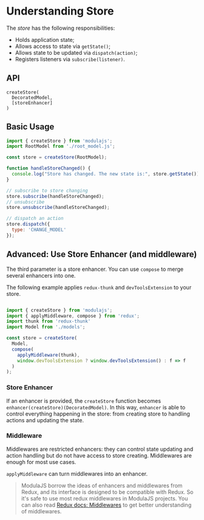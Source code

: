 # Understanding Store

The *store* has the following responsibilities:

- Holds application state;
- Allows access to state via `getState()`;
- Allows state to be updated via `dispatch(action)`;
- Registers listeners via `subscribe(listener)`.

## API

```
createStore(
  DecoratedModel,
  [storeEnhancer]
)
```

## Basic Usage

```js
import { createStore } from 'modulajs';
import RootModel from './root_model.js';

const store = createStore(RootModel);

function handleStoreChanged() {
  console.log("Store has changed. The new state is:", store.getState());
}

// subscribe to store changing
store.subscribe(handleStoreChanged);
// unsubscribe
store.unsubscribe(handleStoreChanged);

// dispatch an action
store.dispatch({
  type: 'CHANGE_MODEL'
});
```

## Advanced: Use Store Enhancer (and middleware)

The third parameter is a store enhancer. You can use `compose` to merge several enhancers into one.

The following example applies `redux-thunk` and `devToolsExtension` to your store.

```javascript

import { createStore } from 'modulajs';
import { applyMiddleware, compose } from 'redux';
import thunk from 'redux-thunk'
import Model from './models';

const store = createStore(
  Model,
  compose(
    applyMiddleware(thunk),
    window.devToolsExtension ? window.devToolsExtension() : f => f
  )
);

```

### Store Enhancer

If an enhancer is provided, the `createStore` function becomes `enhancer(createStore)(DecoratedModel)`. In this way, `enhancer` is able to control everything happening in the store: from creating store to handling actions and updating the state.

### Middleware

Middlewares are restricted enhancers: they can control state updating and action handling but do not have access to store creating. Middlewares are enough for most use cases.

`applyMiddleware` can turn middlewares into an enhancer.

> ModulaJS borrow the ideas of enhancers and middlewares from Redux, and its interface is designed to be compatible with Redux. So it's safe to use most redux middlewares in ModulaJS projects. You can also read [Redux docs: Middlewares](http://redux.js.org/docs/advanced/Middleware.html) to get better understanding of middlewares.
